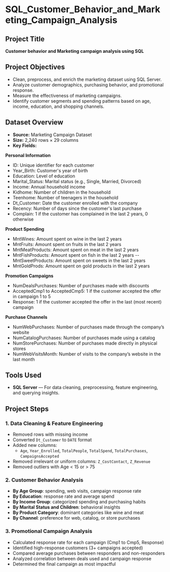 # SQL_Customer_Behavior_and_Marketing_Campaign_Analysis

## Project Title
**Customer behavior and Marketing campaign analysis using SQL**

## Project Objectives
- Clean, preprocess, and enrich the marketing dataset using SQL Server.
- Analyze customer demographics, purchasing behavior, and promotional response.
- Measure the effectiveness of marketing campaigns.
- Identify customer segments and spending patterns based on age, income, education, and shopping channels.

## Dataset Overview

- **Source:** Marketing Campaign Dataset
- **Size:** 2,240 rows × 29 columns
- **Key Fields:**

**Personal Information**
- ID: Unique identifier for each customer
- Year_Birth: Customer's year of birth
- Education: Level of education
- Marital_Status: Marital status (e.g., Single, Married, Divorced)
- Income: Annual household income
- Kidhome: Number of children in the household
- Teenhome: Number of teenagers in the household
- Dt_Customer: Date the customer enrolled with the company
- Recency: Number of days since the customer's last purchase
- Complain: 1 if the customer has complained in the last 2 years, 0 otherwise

**Product Spending**
- MntWines: Amount spent on wine in the last 2 years
- MntFruits: Amount spent on fruits in the last 2 years
- MntMeatProducts: Amount spent on meat in the last 2 years
- MntFishProducts: Amount spent on fish in the last 2 years
-- MntSweetProducts: Amount spent on sweets in the last 2 years
- MntGoldProds: Amount spent on gold products in the last 2 years

**Promotion Campaigns**
- NumDealsPurchases: Number of purchases made with discounts
- AcceptedCmp1 to AcceptedCmp5: 1 if the customer accepted the offer in campaign 1 to 5
- Response: 1 if the customer accepted the offer in the last (most recent) campaign

**Purchase Channels**
- NumWebPurchases: Number of purchases made through the company’s website
- NumCatalogPurchases: Number of purchases made using a catalog
- NumStorePurchases: Number of purchases made directly in physical stores
- NumWebVisitsMonth: Number of visits to the company’s website in the last month

## Tools Used
- **SQL Server** — For data cleaning, preprocessing, feature engineering, and querying insights.

## Project Steps

### 1. Data Cleaning & Feature Engineering

- Removed rows with missing income
- Converted `Dt_Customer` to `DATE` format
- Added new columns:
  - `Age`, `Year_Enrolled`, `TotalPeople`, `TotalSpend`, `TotalPurchases`, `CampaignsAccepted`
- Removed irrelevant or uniform columns: `Z_CostContact`, `Z_Revenue`
- Removed outliers with Age < 15 or > 75
  
### 2. Customer Behavior Analysis

- **By Age Group**: spending, web visits, campaign response rate
- **By Education**: response rate and average spend
- **By Income Group**: categorized spending and purchasing habits
- **By Marital Status and Children**: behavioral insights
- **By Product Category**: dominant categories like wine and meat
- **By Channel**: preference for web, catalog, or store purchases

### 3. Promotional Campaign Analysis
- Calculated response rate for each campaign (Cmp1 to Cmp5, Response)
- Identified high-response customers (3+ campaigns accepted)
- Compared average purchases between responders and non-responders
- Analyzed correlation between deals used and campaign response
- Determined the final campaign as most impactful
